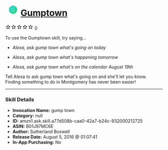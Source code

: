 # &nbsp;<img src="skill_icon" alt="Gumptown icon" width="36"> [Gumptown](http://alexa.amazon.com/#skills/amzn1.ask.skill.a77d508b-caa0-42a7-b24c-932000212725)
![0 stars](../../images/ic_star_border_black_18dp_1x.png)![0 stars](../../images/ic_star_border_black_18dp_1x.png)![0 stars](../../images/ic_star_border_black_18dp_1x.png)![0 stars](../../images/ic_star_border_black_18dp_1x.png)![0 stars](../../images/ic_star_border_black_18dp_1x.png) 0

To use the Gumptown skill, try saying...

* *Alexa, ask gump town what's going on today*

* *Alexa, ask gump town what's happening tomorrow*

* *Alexa, ask gump town what's on the calendar August 19th*

Tell Alexa to ask gump town what's going on and she'll let you know. Finding something to do in Montgomery has never been easier!

***

### Skill Details

* **Invocation Name:** gump town
* **Category:** null
* **ID:** amzn1.ask.skill.a77d508b-caa0-42a7-b24c-932000212725
* **ASIN:** B01J97MC6E
* **Author:** Sutherland Boswell
* **Release Date:** August 5, 2016 @ 01:07:41
* **In-App Purchasing:** No

